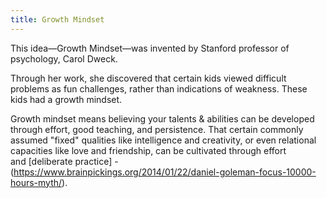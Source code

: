 ```yaml
---
title: Growth Mindset
---
```

This idea—Growth Mindset—was invented by Stanford professor of psychology, Carol Dweck.

Through her work, she discovered that certain kids viewed difficult problems as fun challenges, rather than indications of weakness. These kids had a growth mindset.

Growth mindset means believing your talents & abilities can be developed through effort, good teaching, and persistence. That certain commonly assumed "fixed" qualities like intelligence and creativity, or even relational capacities like love and friendship, can be cultivated through effort and [deliberate practice]
	- (https://www.brainpickings.org/2014/01/22/daniel-goleman-focus-10000-hours-myth/).
